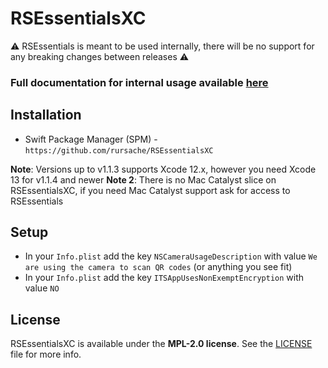 # RSEssentialsXC

⚠️ RSEssentials is meant to be used internally, there will be no support for any breaking changes between releases ⚠️

### Full documentation for internal usage available [here](https://github.com/rursache/RSEssentials/blob/master/README.md)

## Installation
- Swift Package Manager (SPM) - `https://github.com/rursache/RSEssentialsXC`

**Note**: Versions up to v1.1.3 supports Xcode 12.x, however you need Xcode 13 for v1.1.4 and newer 
**Note 2**: There is no Mac Catalyst slice on RSEssentialsXC, if you need Mac Catalyst support ask for access to RSEssentials

## Setup
- In your `Info.plist` add the key `NSCameraUsageDescription` with value `We are using the camera to scan QR codes` (or anything you see fit)
- In your `Info.plist` add the key `ITSAppUsesNonExemptEncryption` with value `NO`

## License
RSEssentialsXC is available under the **MPL-2.0 license**. See the [LICENSE](https://github.com/rursache/RSEssentialsXC/blob/master/LICENSE) file for more info.
